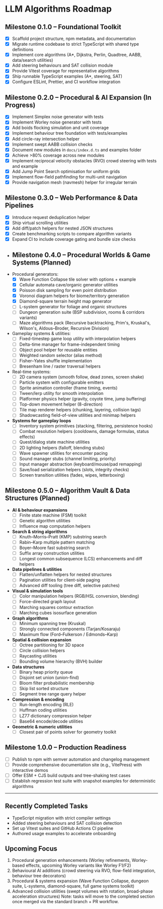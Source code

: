 # LLM Algorithms Roadmap

## Milestone 0.1.0 – Foundational Toolkit
- [x] Scaffold project structure, npm metadata, and documentation
- [x] Migrate runtime codebase to strict TypeScript with shared type definitions
- [x] Implement core algorithms (A*, Dijkstra, Perlin, Quadtree, AABB, data/search utilities)
- [x] Add steering behaviours and SAT collision module
- [x] Provide Vitest coverage for representative algorithms
- [x] Ship runnable TypeScript examples (A*, steering, SAT)
- [x] Configure ESLint, Prettier, and CI workflow integration

## Milestone 0.2.0 – Procedural & AI Expansion (In Progress)
- [x] Implement Simplex noise generator with tests
- [x] Implement Worley noise generator with tests
- [x] Add boids flocking simulation and unit coverage
- [x] Implement behaviour tree foundation with tests/examples
- [x] Add circle-ray intersection helper
- [x] Implement swept AABB collision checks
- [x] Document new modules in `docs/index.d.ts` and examples folder
- [x] Achieve >80% coverage across new modules
- [x] Implement reciprocal velocity obstacles (RVO) crowd steering with tests and example
- [x] Add Jump Point Search optimisation for uniform grids
- [x] Implement flow-field pathfinding for multi-unit navigation
- [x] Provide navigation mesh (navmesh) helper for irregular terrain

## Milestone 0.3.0 – Web Performance & Data Pipelines
- [x] Introduce request deduplication helper
- [x] Ship virtual scrolling utilities
- [x] Add diff/patch helpers for nested JSON structures
- [x] Create benchmarking scripts to compare algorithm variants
- [x] Expand CI to include coverage gating and bundle size checks

- ## Milestone 0.4.0 – Procedural Worlds & Game Systems (Planned)
- Procedural generators:
  - [x] Wave Function Collapse tile solver with options + example
  - [x] Cellular automata cave/organic generator utilities
  - [x] Poisson disk sampling for even point distribution
  - [x] Voronoi diagram helpers for biome/territory generation
  - [x] Diamond-square terrain height map generator
  - [ ] L-system generator for foliage and organic structures
  - [ ] Dungeon generation suite (BSP subdivision, rooms & corridors variants)
  - [ ] Maze algorithms pack (Recursive backtracking, Prim's, Kruskal's, Wilson's, Aldous–Broder, Recursive Division)
- Gameplay systems & utilities:
  - [ ] Fixed-timestep game loop utility with interpolation helpers
  - [ ] Delta-time manager for frame-independent timing
  - [ ] Object pool helper for reusable entities
  - [ ] Weighted random selector (alias method)
  - [ ] Fisher–Yates shuffle implementation
  - [ ] Bresenham line / raster traversal helpers
- Real-time systems:
  - [ ] 2D camera system (smooth follow, dead zones, screen shake)
  - [ ] Particle system with configurable emitters
  - [ ] Sprite animation controller (frame timing, events)
  - [ ] Tween/lerp utility for smooth interpolation
  - [ ] Platformer physics helper (gravity, coyote time, jump buffering)
  - [ ] Top-down movement helper (8-direction)
  - [ ] Tile map renderer helpers (chunking, layering, collision tags)
  - [ ] Shadowcasting field-of-view utilities and minimap helpers
- **Systems for gameplay loops**
  - [ ] Inventory system primitives (stacking, filtering, persistence hooks)
  - [ ] Combat resolution helpers (cooldowns, damage formulas, status effects)
  - [ ] Quest/dialog state machine utilities
  - [ ] 2D lighting helpers (falloff, blending stubs)
  - [ ] Wave spawner utilities for encounter pacing
  - [ ] Sound manager stubs (channel limiting, priority)
  - [ ] Input manager abstraction (keyboard/mouse/pad remapping)
  - [ ] Save/load serialization helpers (slots, integrity checks)
  - [ ] Screen transition utilities (fades, wipes, letterboxing)

## Milestone 0.5.0 – Algorithm Vault & Data Structures (Planned)
- **AI & behaviour expansions**
  - [ ] Finite state machine (FSM) toolkit
  - [ ] Genetic algorithm utilities
  - [ ] Influence map computation helpers
- **Search & string algorithms**
  - [ ] Knuth–Morris–Pratt (KMP) substring search
  - [ ] Rabin–Karp multiple pattern matching
  - [ ] Boyer–Moore fast substring search
  - [ ] Suffix array construction utilities
  - [ ] Longest common subsequence (LCS) enhancements and diff helpers
- **Data pipelines & utilities**
  - [ ] Flatten/unflatten helpers for nested structures
  - [ ] Pagination utilities for client-side paging
  - [ ] Advanced diff tooling (tree diff, selective patches)
- **Visual & simulation tools**
  - [ ] Color manipulation helpers (RGB/HSL conversion, blending)
  - [ ] Force-directed graph layout
  - [ ] Marching squares contour extraction
  - [ ] Marching cubes isosurface generation
- **Graph algorithms**
  - [ ] Minimum spanning tree (Kruskal)
  - [ ] Strongly connected components (Tarjan/Kosaraju)
  - [ ] Maximum flow (Ford–Fulkerson / Edmonds–Karp)
- **Spatial & collision expansion**
  - [ ] Octree partitioning for 3D space
  - [ ] Circle collision helpers
  - [ ] Raycasting utilities
  - [ ] Bounding volume hierarchy (BVH) builder
- **Data structures**
  - [ ] Binary heap priority queue
  - [ ] Disjoint set union (union-find)
  - [ ] Bloom filter probabilistic membership
  - [ ] Skip list sorted structure
  - [ ] Segment tree range query helper
- **Compression & encoding**
  - [ ] Run-length encoding (RLE)
  - [ ] Huffman coding utilities
  - [ ] LZ77 dictionary compression helper
  - [ ] Base64 encode/decode utilities
- **Geometric & numeric utilities**
  - [ ] Closest pair of points solver for geometry toolkit

## Milestone 1.0.0 – Production Readiness
- [ ] Publish to npm with semver automation and changelog management
- [ ] Provide comprehensive documentation site (e.g., VitePress) with interactive demos
- [ ] Offer ESM + CJS build outputs and tree-shaking test cases
- [ ] Establish regression test suite with snapshot examples for deterministic algorithms

---

## Recently Completed Tasks
- TypeScript migration with strict compiler settings
- Added steering behaviours and SAT collision detection
- Set up Vitest suites and GitHub Actions CI pipeline
- Authored usage examples to accelerate onboarding

## Upcoming Focus
1. Procedural generation enhancements (Worley refinements, Worley-based effects, upcoming Worley variants like Worley F1/F2)
2. Behavioural AI additions (crowd steering via RVO, flow-field integration, behaviour tree decorators)
3. Procedural & systems expansion (Wave Function Collapse, dungeon suite, L-systems, diamond-square, full game systems toolkit)
4. Advanced collision utilities (swept volumes with rotation, broad-phase acceleration structures)
Note: tasks will move to the completed section once merged via the standard branch + PR workflow.
